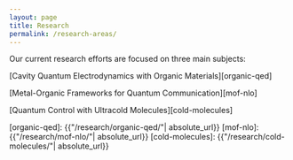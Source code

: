 ```yaml
---
layout: page
title: Research
permalink: /research-areas/
---
```



Our current research efforts are focused on three main subjects:


[Cavity Quantum Electrodynamics with Organic Materials][organic-qed]


[Metal-Organic Frameworks for Quantum Communication][mof-nlo]


[Quantum Control with Ultracold Molecules][cold-molecules]


[organic-qed]: {{"/research/organic-qed/"| absolute_url}}
[mof-nlo]: {{"/research/mof-nlo/"| absolute_url}}
[cold-molecules]: {{"/research/cold-molecules/"| absolute_url}}